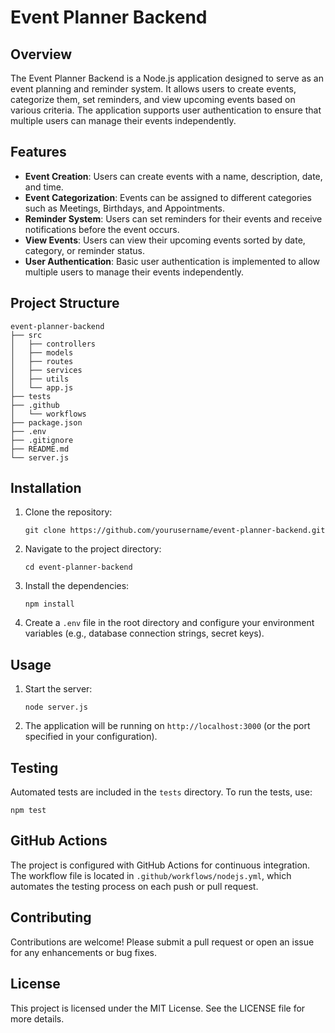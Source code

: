 # Event Planner Backend

## Overview
The Event Planner Backend is a Node.js application designed to serve as an event planning and reminder system. It allows users to create events, categorize them, set reminders, and view upcoming events based on various criteria. The application supports user authentication to ensure that multiple users can manage their events independently.

## Features
- **Event Creation**: Users can create events with a name, description, date, and time.
- **Event Categorization**: Events can be assigned to different categories such as Meetings, Birthdays, and Appointments.
- **Reminder System**: Users can set reminders for their events and receive notifications before the event occurs.
- **View Events**: Users can view their upcoming events sorted by date, category, or reminder status.
- **User Authentication**: Basic user authentication is implemented to allow multiple users to manage their events independently.

## Project Structure
```
event-planner-backend
├── src
│   ├── controllers
│   ├── models
│   ├── routes
│   ├── services
│   ├── utils
│   └── app.js
├── tests
├── .github
│   └── workflows
├── package.json
├── .env
├── .gitignore
├── README.md
└── server.js
```

## Installation
1. Clone the repository:
   ```
   git clone https://github.com/yourusername/event-planner-backend.git
   ```
2. Navigate to the project directory:
   ```
   cd event-planner-backend
   ```
3. Install the dependencies:
   ```
   npm install
   ```
4. Create a `.env` file in the root directory and configure your environment variables (e.g., database connection strings, secret keys).

## Usage
1. Start the server:
   ```
   node server.js
   ```
2. The application will be running on `http://localhost:3000` (or the port specified in your configuration).

## Testing
Automated tests are included in the `tests` directory. To run the tests, use:
```
npm test
```

## GitHub Actions
The project is configured with GitHub Actions for continuous integration. The workflow file is located in `.github/workflows/nodejs.yml`, which automates the testing process on each push or pull request.

## Contributing
Contributions are welcome! Please submit a pull request or open an issue for any enhancements or bug fixes.

## License
This project is licensed under the MIT License. See the LICENSE file for more details.